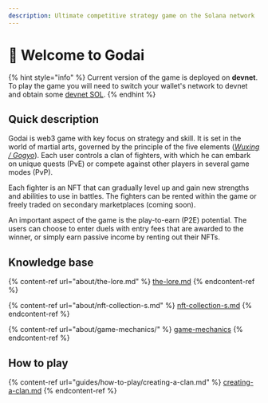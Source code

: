 ```yaml
---
description: Ultimate competitive strategy game on the Solana network
---
```


# 👋 Welcome to Godai

{% hint style="info" %}
Current version of the game is deployed on **devnet**. To play the game you will need to switch your wallet's network to devnet and obtain some [devnet SOL](https://faucet.solana.com/).
{% endhint %}

## Quick description

Godai is web3 game with key focus on strategy and skill. It is set in the world of martial arts, governed by the principle of the five elements ([_Wuxing / Gogyo_](https://en.wikipedia.org/wiki/Wuxing\_\(Chinese\_philosophy\))). Each user controls a clan of fighters, with which he can embark on unique quests (PvE) or compete against other players in several game modes (PvP).

Each fighter is an NFT that can gradually level up and gain new strengths and abilities to use in battles. The fighters can be rented within the game or freely traded on secondary marketplaces (coming soon).

An important aspect of the game is the play-to-earn (P2E) potential. The users can choose to enter duels with entry fees that are awarded to the winner, or simply earn passive income by renting out their NFTs.

## Knowledge base

{% content-ref url="about/the-lore.md" %}
[the-lore.md](about/the-lore.md)
{% endcontent-ref %}

{% content-ref url="about/nft-collection-s.md" %}
[nft-collection-s.md](about/nft-collection-s.md)
{% endcontent-ref %}

{% content-ref url="about/game-mechanics/" %}
[game-mechanics](about/game-mechanics/)
{% endcontent-ref %}

## How to play

{% content-ref url="guides/how-to-play/creating-a-clan.md" %}
[creating-a-clan.md](guides/how-to-play/creating-a-clan.md)
{% endcontent-ref %}
